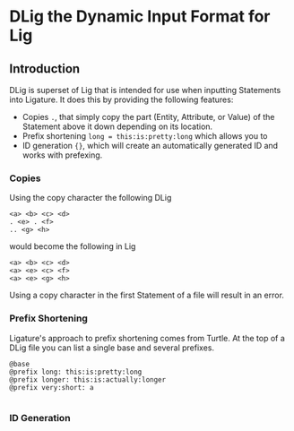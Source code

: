# DLig the Dynamic Input Format for Lig

## Introduction

DLig is superset of Lig that is intended for use when inputting Statements into Ligature.
It does this by providing the following features:

 * Copies `.`, that simply copy the part (Entity, Attribute, or Value) of the Statement above it down depending on its location.
 * Prefix shortening `long = this:is:pretty:long` which allows you to 
 * ID generation `{}`, which will create an automatically generated ID and works with prefexing.

### Copies

Using the copy character the following DLig

```
<a> <b> <c> <d>
. <e> . <f>
.. <g> <h>
```

would become the following in Lig

```
<a> <b> <c> <d>
<a> <e> <c> <f>
<a> <e> <g> <h>
```

Using a copy character in the first Statement of a file will result in an error.

### Prefix Shortening

Ligature's approach to prefix shortening comes from Turtle.
At the top of a DLig file you can list a single base and several prefixes.

```
@base 
@prefix long: this:is:pretty:long
@prefix longer: this:is:actually:longer
@prefix very:short: a


```

### ID Generation

